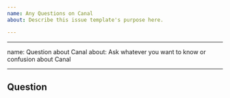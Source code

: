 ```yaml
---
name: Any Questions on Canal
about: Describe this issue template's purpose here.

---
```


---
name: Question about Canal
about: Ask whatever you want to know or confusion about Canal

---

## Question
<!-- You can ask any question about this project -->
